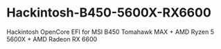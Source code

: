 # Hackintosh-B450-5600X-RX6600
Hackintosh OpenCore EFI for MSI B450 Tomahawk MAX + AMD Ryzen 5 5600X + AMD Radeon RX 6600
